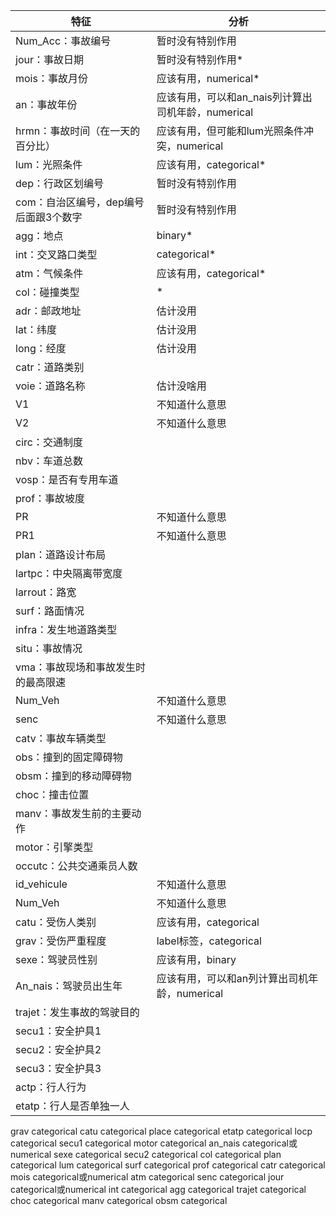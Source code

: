 |特征                                    |分析|
|---------------------------------------|----|
|Num_Acc：事故编号						|暂时没有特别作用|
|jour：事故日期							|暂时没有特别作用*|
|mois：事故月份							|应该有用，numerical*|
|an：事故年份							|应该有用，可以和an_nais列计算出司机年龄，numerical|
|hrmn：事故时间（在一天的百分比）		 |应该有用，但可能和lum光照条件冲突，numerical|
|lum：光照条件							|应该有用，categorical*|
|dep：行政区划编号						|暂时没有特别作用|
|com：自治区编号，dep编号后面跟3个数字	 |暂时没有特别作用|
|agg：地点								|binary*|
|int：交叉路口类型						 |categorical*|
|atm：气候条件							|应该有用，categorical*|
|col：碰撞类型							|*|
|adr：邮政地址							|估计没用|
|lat：纬度								|估计没用|
|long：经度								|估计没用|
|catr：道路类别							||
|voie：道路名称							|估计没啥用|
|V1										|不知道什么意思|
|V2										|不知道什么意思|
|circ：交通制度							||
|nbv：车道总数							||
|vosp：是否有专用车道					||
|prof：事故坡度							||
|PR										|不知道什么意思|
|PR1									|不知道什么意思|
|plan：道路设计布局						||
|lartpc：中央隔离带宽度					||
|larrout：路宽							||
|surf：路面情况							||
|infra：发生地道路类型					    ||
|situ：事故情况							||
|vma：事故现场和事故发生时的最高限速	        ||
|Num_Veh								|不知道什么意思|
|senc									|不知道什么意思|
|catv：事故车辆类型						||
|obs：撞到的固定障碍物					    ||
|obsm：撞到的移动障碍物					    ||
|choc：撞击位置							||
|manv：事故发生前的主要动作				    ||
|motor：引擎类型						    ||
|occutc：公共交通乘员人数				    ||
|id_vehicule							|不知道什么意思|
|Num_Veh								|不知道什么意思|
|catu：受伤人类别						    |应该有用，categorical|
|grav：受伤严重程度						|label标签，categorical|
|sexe：驾驶员性别						    |应该有用，binary|
|An_nais：驾驶员出生年					    |应该有用，可以和an列计算出司机年龄，numerical|
|trajet：发生事故的驾驶目的			    	||
|secu1：安全护具1					    	||
|secu2：安全护具2					    	||
|secu3：安全护具3					    	||
|actp：行人行为							||
|etatp：行人是否单独一人			    	||




grav            categorical
catu            categorical
place           categorical
etatp           categorical
locp            categorical
secu1           categorical
motor           categorical
an_nais         categorical或numerical
sexe            categorical
secu2           categorical
col             categorical
plan            categorical
lum             categorical
surf            categorical
prof            categorical
catr            categorical
mois            categorical或numerical
atm             categorical
senc            categorical
jour            categorical或numerical
int             categorical
agg             categorical
trajet          categorical
choc            categorical
manv            categorical
obsm            categorical
